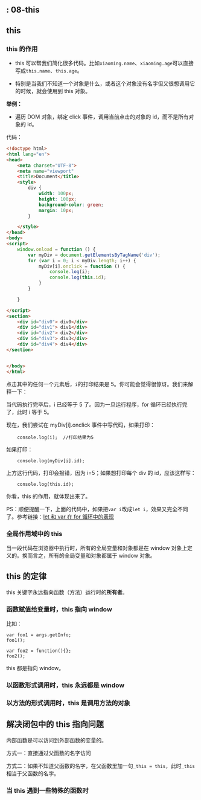  : 08-this
---

## this

### this 的作用

- this 可以帮我们简化很多代码。比如`xiaoming.name`、`xiaoming.age`可以直接写成`this.name`、`this.age`。

- 特别是当我们不知道一个对象是什么，或者这个对象没有名字但又很想调用它的时候，就会使用到 this 对象。

**举例：**

- 遍历 DOM 对象，绑定 click 事件，调用当前点击的对象的 id，而不是所有对象的 id。

代码：

```html
<!doctype html>
<html lang="en">
<head>
    <meta charset="UTF-8">
    <meta name="viewport"
    <title>Document</title>
    <style>
        div {
            width: 100px;
            height: 100px;
            background-color: green;
            margin: 10px;
        }

    </style>
</head>
<body>
<script>
    window.onload = function () {
        var myDiv = document.getElementsByTagName('div');
        for (var i = 0; i < myDiv.length; i++) {
            myDiv[i].onclick = function () {
                console.log(i);
                console.log(this.id);
            }
        }

    }

</script>
<section>
    <div id="div0"> div0</div>
    <div id="div1"> div1</div>
    <div id="div2"> div2</div>
    <div id="div3"> div3</div>
    <div id="div4"> div4</div>
</section>


</body>
</html>

```

点击其中的任何一个元素后，`i`的打印结果是 5。你可能会觉得很惊讶。我们来解释一下：

当代码执行完毕后，i 已经等于 5 了。因为一旦运行程序，for 循环已经执行完了，此时 i 等于 5。

现在，我们尝试在 myDiv[i].onclick 事件中写代码，如果打印：

```
	console.log(i);  //打印结果为5
```

如果打印：

```
	console.log(myDiv[i].id);
```

上方这行代码，打印会报错，因为 i=5；如果想打印每个 div 的 id，应该这样写：

```
	console.log(this.id);
```

你看，this 的作用，就体现出来了。

PS：顺便提醒一下，上面的代码中，如果把`var i`改成`let i`，效果又完全不同了。参考链接：[let 和 var 在 for 循环中的表现](http://blog.csdn.net/stopllL/article/details/64130664)

### 全局作用域中的 this

当一段代码在浏览器中执行时，所有的全局变量和对象都是在 window 对象上定义的。换而言之，所有的全局变量和对象都属于 window 对象。

## this 的定律

this 关键字永远指向函数（方法）运行时的**所有者**。

### 函数赋值给变量时，this 指向 window

比如：

```
var foo1 = args.getInfo;
foo1();

var foo2 = function(){};
foo2();
```

this 都是指向 window。

### 以函数形式调用时，this 永远都是 window

### 以方法的形式调用时，this 是调用方法的对象

## 解决闭包中的 this 指向问题

内部函数是可以访问到外部函数的变量的。

方式一：直接通过父函数的名字访问

方式二：如果不知道父函数的名字，在父函数里加一句`_this = this`，此时`_this`相当于父函数的名字。

### 当 this 遇到一些特殊的函数时
